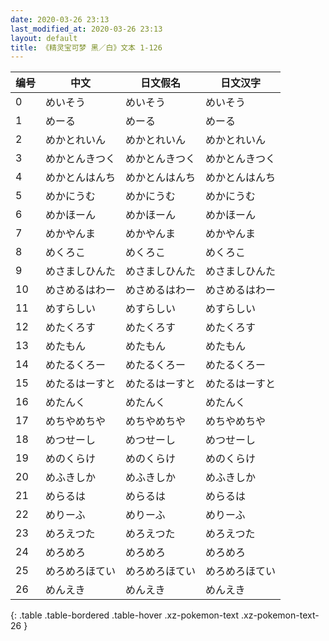 ```yaml
---
date: 2020-03-26 23:13
last_modified_at: 2020-03-26 23:13
layout: default
title: 《精灵宝可梦 黑／白》文本 1-126
---
```

| 编号 | 中文 | 日文假名 | 日文汉字 |
| ---- | ---- | ---- | --- |
| 0 | めいそう | めいそう | めいそう |
| 1 | めーる | めーる | めーる |
| 2 | めかとれいん | めかとれいん | めかとれいん |
| 3 | めかとんきつく | めかとんきつく | めかとんきつく |
| 4 | めかとんはんち | めかとんはんち | めかとんはんち |
| 5 | めかにうむ | めかにうむ | めかにうむ |
| 6 | めかほーん | めかほーん | めかほーん |
| 7 | めかやんま | めかやんま | めかやんま |
| 8 | めくろこ | めくろこ | めくろこ |
| 9 | めさましひんた | めさましひんた | めさましひんた |
| 10 | めさめるはわー | めさめるはわー | めさめるはわー |
| 11 | めすらしい | めすらしい | めすらしい |
| 12 | めたくろす | めたくろす | めたくろす |
| 13 | めたもん | めたもん | めたもん |
| 14 | めたるくろー | めたるくろー | めたるくろー |
| 15 | めたるはーすと | めたるはーすと | めたるはーすと |
| 16 | めたんく | めたんく | めたんく |
| 17 | めちやめちや | めちやめちや | めちやめちや |
| 18 | めつせーし | めつせーし | めつせーし |
| 19 | めのくらけ | めのくらけ | めのくらけ |
| 20 | めふきしか | めふきしか | めふきしか |
| 21 | めらるは | めらるは | めらるは |
| 22 | めりーふ | めりーふ | めりーふ |
| 23 | めろえつた | めろえつた | めろえつた |
| 24 | めろめろ | めろめろ | めろめろ |
| 25 | めろめろほてい | めろめろほてい | めろめろほてい |
| 26 | めんえき | めんえき | めんえき |
{: .table .table-bordered .table-hover .xz-pokemon-text .xz-pokemon-text-26 }